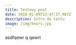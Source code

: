 ```yaml
---
title: Testowy post
date: 2018-01-09T12:47:17.987Z
description: Intro do testu
image: /img/bears.jpg
---
```

asdfqewr q qewrt
